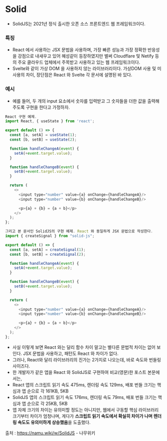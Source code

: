 <h1> Solid </h1>

 - SolidJS는 2021년 정식 출시한 오픈 소스 프론트엔드 웹 프레임워크이다.

<h3> 특징 </h3>

- React 에서 사용하는 JSX 문법을 사용하며, 가장 빠른 성능과 가장 정확한 반응성을 강점으로 내새우고 있어 혜성같이 등장하였지만 벌써 Cloudflare 및 Netify 등의 주요 클라우드 업체에서 주목받고 사용하고 있는 웹 프레임워크이다.
- Svelte와 같이 가상 DOM 을 사용하지 않는 라이브러리이다. 가상DOM 사용 및 미 사용의 차이, 장단점은 React 와 Svelte 각 문서에 설명된 바 있다.

<h3> 예시 </h3>

- 예를 들어, 두 개의 input 요소에서 숫자를 입력받고 그 숫자들을 더한 값을 출력해주도록 구현을 한다고 가정하자.

```javascript
React 구현 예제.
import React, { useState } from 'react';

export default () => {
  const [a, setA] = useState(1);
  const [b, setB] = useState(2);

  function handleChangeA(event) {
    setA(+event.target.value);
  }

  function handleChangeB(event) {
    setB(+event.target.value);
  }

  return (
    <>
      <input type="number" value={a} onChange={handleChangeA}/>
      <input type="number" value={b} onChange={handleChangeB}/>

      <p>{a} + {b} = {a + b}</p>
    </>
  );
};
```

``` javascript
그리고 본 문서인 SolidJS의 구현 예제. React 와 동일하게 JSX 문법으로 작성한다.
import { createSignal } from "solid-js";

export default () => {
  const [a, setA] = createSignal(1);
  const [b, setB] = createSignal(2);

  function handleChangeA(event) {
    setA(+event.target.value);
  }

  function handleChangeB(event) {
    setB(+event.target.value);
  }

  return (
    <>
      <input type="number" value={a} onChange={handleChangeA}/>
      <input type="number" value={b} onChange={handleChangeB}/>

      <p>{a} + {b} = {a + b}</p>
    </>
  );
};

```

- 사실 이렇게 보면 React 와는 달리 함수 차이 말고는 별다른 문법적 차이는 없어 보인다. JSX 문법을 사용하고, 패턴도 React 와 차이가 없다.
- 그러나, React와 달리 라이브러리의 진가는 2가지로 나오는데, 바로 속도와 번들링 사이즈다.
- 한 개발자가 같은 앱을 React 와 SolidJS로 구현하여 비교(영문)한 포스트 본문에서는,
- React 앱의 스크립트 읽기 속도 475ms, 렌더링 속도 129ms, 배포 번들 크기는 핵심과 앱 순으로 각 161KB, 5KB
- SolidJS 앱의 스크립트 읽기 속도 176ms, 렌더링 속도 79ms, 배포 번들 크기는 핵심과 앱 순으로 각 25KB, 5KB
- 앱 자체 크기의 차이는 유의미할 정도는 아니지만, 웹에서 구동할 핵심 라이브러리 크기부터 차이가 엄청나며, 게다가 **스크립트 읽기 속도에서 확실히 차이가 나며 렌더링 속도도 유의미하게 상승했음**을 도출했다.

출처 : https://namu.wiki/w/SolidJS - 나무위키
